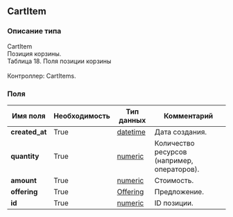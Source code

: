 
## CartItem

### Описание типа
CartItem<br/>Позиция корзины.<br/>Таблица 18. Поля позиции корзины<br/><br/>Контроллер: CartItems.<br/>
### Поля

| Имя поля | Необходимость | Тип данных | Комментарий |
|---|---|---|---|
|**created_at**|True|[datetime](/docs/types/datetime.md)|Дата создания.<br/>|
|**quantity**|True|[numeric](/docs/types/numeric.md)|Количество ресурсов (например, операторов).<br/>|
|**amount**|True|[numeric](/docs/types/numeric.md)|Стоимость.<br/>|
|**offering**|True|[Offering](/docs/types/Offering.md)|Предложение.<br/>|
|**id**|True|[numeric](/docs/types/numeric.md)|ID позиции.<br/>|
